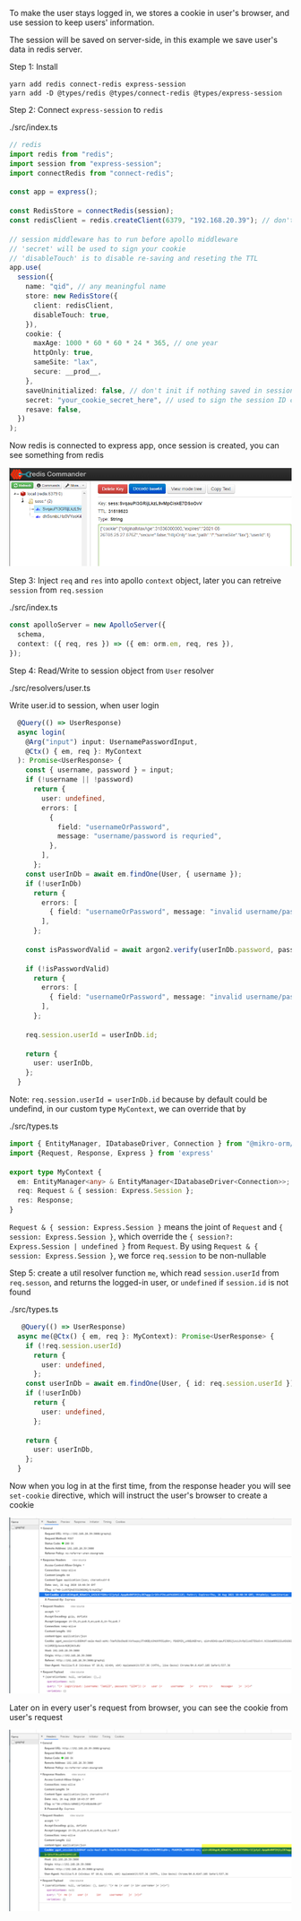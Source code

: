 To make the user stays logged in, we stores a cookie in user's browser, and use session to keep users' information.

The session will be saved on server-side, in this example we save user's data in redis server.

Step 1: Install

```
yarn add redis connect-redis express-session
yarn add -D @types/redis @types/connect-redis @types/express-session
```

Step 2: Connect `express-session` to `redis`

./src/index.ts

```ts
// redis
import redis from "redis";
import session from "express-session";
import connectRedis from "connect-redis";

const app = express();

const RedisStore = connectRedis(session);
const redisClient = redis.createClient(6379, "192.168.20.39"); // don't put http://192.168.20.39

// session middleware has to run before apollo middleware
// 'secret' will be used to sign your cookie
// 'disableTouch' is to disable re-saving and reseting the TTL
app.use(
  session({
    name: "qid", // any meaningful name
    store: new RedisStore({
      client: redisClient,
      disableTouch: true,
    }),
    cookie: {
      maxAge: 1000 * 60 * 60 * 24 * 365, // one year
      httpOnly: true,
      sameSite: "lax",
      secure: __prod__,
    },
    saveUninitialized: false, // don't init if nothing saved in session
    secret: "your_cookie_secret_here", // used to sign the session ID cookie, Using a secret that cannot be guessed will reduce the ability to hijack a session to only guessing the session ID
    resave: false,
  })
);
```

Now redis is connected to express app, once session is created, you can see something from redis

![redis](./docs/img/001.png)

Step 3: Inject `req` and `res` into apollo `context` object, later you can retreive `session` from `req.session`

./src/index.ts

```ts
const apolloServer = new ApolloServer({
  schema,
  context: ({ req, res }) => ({ em: orm.em, req, res }),
});
```

Step 4: Read/Write to session object from `User` resolver

./src/resolvers/user.ts

Write user.id to session, when user login

```ts
  @Query(() => UserResponse)
  async login(
    @Arg("input") input: UsernamePasswordInput,
    @Ctx() { em, req }: MyContext
  ): Promise<UserResponse> {
    const { username, password } = input;
    if (!username || !password)
      return {
        user: undefined,
        errors: [
          {
            field: "usernameOrPassword",
            message: "username/password is requried",
          },
        ],
      };
    const userInDb = await em.findOne(User, { username });
    if (!userInDb)
      return {
        errors: [
          { field: "usernameOrPassword", message: "invalid username/password" },
        ],
      };

    const isPasswordValid = await argon2.verify(userInDb.password, password);

    if (!isPasswordValid)
      return {
        errors: [
          { field: "usernameOrPassword", message: "invalid username/password" },
        ],
      };

    req.session.userId = userInDb.id;

    return {
      user: userInDb,
    };
  }
```

Note:
`req.session.userId = userInDb.id` because by default could be undefind, in our custom type `MyContext`, we can override that by

./src/types.ts

```ts
import { EntityManager, IDatabaseDriver, Connection } from "@mikro-orm/core";
import {Request, Response, Express } from 'express'

export type MyContext {
  em: EntityManager<any> & EntityManager<IDatabaseDriver<Connection>>;
  req: Request & { session: Express.Session };
  res: Response;
}
```

`Request & { session: Express.Session }` means the joint of `Request` and `{ session: Express.Session }`, which override the `{ session?: Express.Session | undefined }` from `Request`. By using `Request & { session: Express.Session }`, we force `req.session` to be non-nullable

Step 5: create a util resolver function `me`, which read `session.userId` from `req.sesson`, and returns the logged-in user, or `undefined` if `session.id` is not found

./src/types.ts

```ts
   @Query(() => UserResponse)
  async me(@Ctx() { em, req }: MyContext): Promise<UserResponse> {
    if (!req.session.userId)
      return {
        user: undefined,
      };
    const userInDb = await em.findOne(User, { id: req.session.userId });
    if (!userInDb)
      return {
        user: undefined,
      };

    return {
      user: userInDb,
    };
  }
```

Now when you log in at the first time, from the response header you will see `set-cookie` directive, which will instruct the user's browser to create a cookie

![cookie in response header](./docs/img/002.png)

Later on in every user's request from browser, you can see the cookie from user's request

![cookie in request header](./docs/img/003.png)
